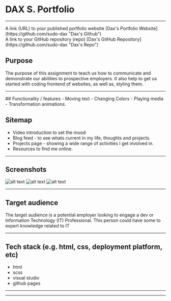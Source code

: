 # DAX S. Portfolio
<hr>
A link (URL) to your published portfolio website
[Dax's Portfolio Website](https://github.com/sudo-dax "Dax's Github")
<br>
A link to your GitHub repository (repo)
[Dax's GitHub Repository](https://github.com/sudo-dax "Dax's Repo")


##        Purpose
The purpose of this assignment to teach us how to communicate and demonstrate our abilities to prospective employers. 
It also help to get us started with coding frontend of websites, as well as, styling them. 
<hr>
##        Functionality / features
- Moving text
- Changing Colors
- Playing media
- Transformation animations.

##        Sitemap
- Video introduction to set the mood
- Blog feed - to see whats current in my life, thoughts and projects.
- Projects page - showing a wide range of activities I get involved in. 
- Resources to find me online. 
<hr>

##        Screenshots
![alt text](/home/x/Documents/CA/Assignments/Portfolio/src/img/Screenshots/Screenshot1.png "Screenshot 1")
![alt text](/home/x/Documents/CA/Assignments/Portfolio/src/img/Screenshots/Screenshot2.png "Screenshot 2")
![alt text](/home/x/Documents/CA/Assignments/Portfolio/src/img/Screenshots/Screenshot3.png "Screenshot 3")

<hr>



##        Target audience
The target audience is a potential employer looking to engage a dev or Information Technology (IT) Professional.
This person could have some to expert knowledge related to IT
<hr>

## Tech stack (e.g. html, css, deployment platform, etc)
- html
- scss
- visual studio
- github pages
<hr><hr>